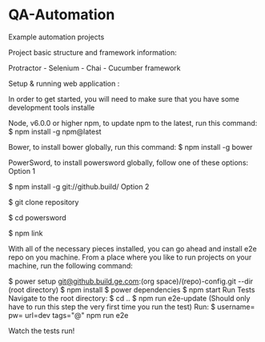 # QA-Automation
Example automation projects

Project basic structure and framework information:

Protractor - Selenium - Chai - Cucumber framework

Setup & running web application :

In order to get started, you will need to make sure that you have some development tools installe

Node, v6.0.0 or higher npm, to update npm to the latest, run this command: $ npm install -g npm@latest

Bower, to install bower globally, run this command: $ npm install -g bower

PowerSword, to install powersword globally, follow one of these options: Option 1

$ npm install -g git://github.build/ Option 2

$ git clone repository

$ cd powersword

$ npm link

With all of the necessary pieces installed, you can go ahead and install e2e repo on you machine. From a place where you like to run projects on your machine, run the following command:

$ power setup git@github.build.ge.com:(org space)/(repo)-config.git --dir (root directory) $ npm install $ power dependencies $ npm start Run Tests Navigate to the root directory: $ cd .. $ npm run e2e-update (Should only have to run this step the very first time you run the test) Run: $ username= pw= url=dev tags="@" npm run e2e 

Watch the tests run!


